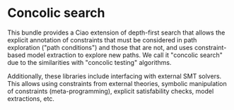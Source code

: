 # Concolic search

This bundle provides a Ciao extension of depth-first search that
allows the explicit annotation of constraints that must be considered
in path exploration ("path conditions") and those that are not, and
uses constraint-based model extraction to explore new paths. We call
it "concolic search" due to the similarities with "concolic testing"
algorithms.

Additionally, these libraries include interfacing with external SMT
solvers. This allows using constraints from external theories,
symbolic manipulation of constraints (meta-programming), explicit
satisfability checks, model extractions, etc. 

